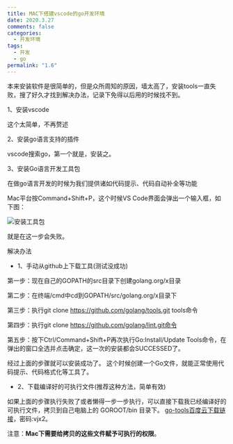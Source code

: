 ```yaml
---
title: MAC下搭建vscode的go开发环境
date: 2020.3.27
comments: false
categories:
  - 开发环境
tags:
  - 开发
  - go
permalink: "1.6"
---
```

本来安装软件是很简单的，但是众所周知的原因，墙太高了，安装tools一直失败，搜了好久才找到解决办法，记录下免得以后用的时候找不到。

1、安装vscode

这个太简单，不再赘述

2、安装go语言支持的插件

vscode搜索go，第一个就是，安装之。

3、安装Go语言开发工具包

在做go语言开发的时候为我们提供诸如代码提示、代码自动补全等功能

Mac平台按Command+Shift+P，这个时候VS Code界面会弹出一个输入框，如下图：

![安装工具包](https://pic.downk.cc/item/5e8b4f0c504f4bcb0460f8bf.jpg)

就是在这一步会失败。

解决办法

* 1、手动从github上下载工具(测试没成功)

第一步：现在自己的GOPATH的src目录下创建golang.org/x目录

第二步：在终端/cmd中cd到GOPATH/src/golang.org/x目录下

第三步：执行git clone https://github.com/golang/tools.git tools命令

第四步：执行git clone https://github.com/golang/lint.git命令

第五步：按下Ctrl/Command+Shift+P再次执行Go:Install/Update Tools命令，在弹出的窗口全选并点击确定，这一次的安装都会SUCCESSED了。

经过上面的步骤就可以安装成功了。 这个时候创建一个Go文件，就能正常使用代码提示、代码格式化等工具了。

* 2、下载编译好的可执行文件(推荐这种方法，简单有效)

如果上面的步骤执行失败了或者懒得一步一步执行，可以直接下载我已经编译好的可执行文件，拷贝到自己电脑上的 GOROOT/bin 目录下。 [go-tools百度云下载链接](https://pan.baidu.com/s/1Evs8r7fkHbDSl9Qrxbm-ew)，密码:vjx2。

注意：**Mac下需要给拷贝的这些文件赋予可执行的权限**。
